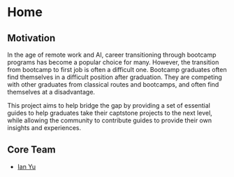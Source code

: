 # Home

## Motivation

In the age of remote work and AI, career transitioning through bootcamp programs
has become a popular choice for many. However, the transition from bootcamp to
first job is often a difficult one. Bootcamp graduates often find themselves in
a difficult position after graduation. They are competing with other graduates
from classical routes and bootcamps, and often find themselves at a disadvantage.

This project aims to help bridge the gap by providing a set of essential guides
to help graduates take their captstone projects to the next level, while allowing
the community to contribute guides to provide their own insights and experiences.

## Core Team
- [Ian Yu](https://github.com/ianyu93)
